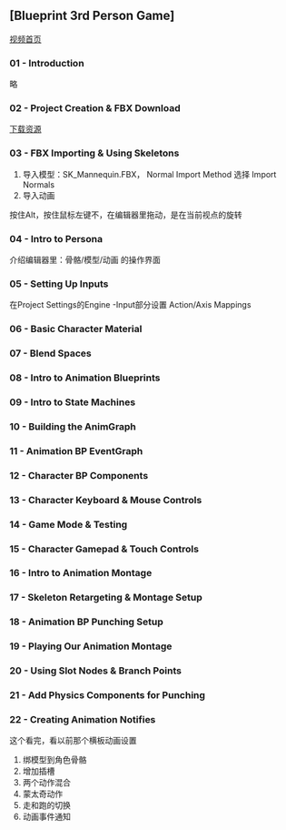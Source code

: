 ## [Blueprint 3rd Person Game]

[视频首页](https://docs.unrealengine.com/latest/INT/Videos/PLZlv_N0_O1ga0IoRrpI4xkX4qmCrhGu56/hRO82u1phyw/index.html)

### 01 - Introduction
略

### 02 - Project Creation & FBX Download
[下载资源](https://wiki.unrealengine.com/File:ThirdPerson_FBX.zip)

### 03 - FBX Importing & Using Skeletons
1. 导入模型：SK_Mannequin.FBX， Normal Import Method 选择 Import Normals
2. 导入动画

按住Alt，按住鼠标左键不，在编辑器里拖动，是在当前视点的旋转

### 04 - Intro to Persona
介绍编辑器里：骨骼/模型/动画 的操作界面

### 05 - Setting Up Inputs
在Project Settings的Engine -Input部分设置 Action/Axis Mappings

### 06 - Basic Character Material
### 07 - Blend Spaces
### 08 - Intro to Animation Blueprints
### 09 - Intro to State Machines
### 10 - Building the AnimGraph
### 11 - Animation BP EventGraph
### 12 - Character BP Components
### 13 - Character Keyboard & Mouse Controls
### 14 - Game Mode & Testing
### 15 - Character Gamepad & Touch Controls
### 16 - Intro to Animation Montage
### 17 - Skeleton Retargeting & Montage Setup
### 18 - Animation BP Punching Setup
### 19 - Playing Our Animation Montage
### 20 - Using Slot Nodes & Branch Points
### 21 - Add Physics Components for Punching
### 22 - Creating Animation Notifies

这个看完，看以前那个横板动画设置
1. 绑模型到角色骨骼
2. 增加插槽
3. 两个动作混合
4. 蒙太奇动作
5. 走和跑的切换
6. 动画事件通知
